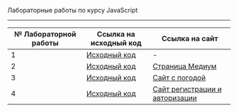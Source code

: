 Лабораторные работы по курсу JavaScript
***
№ Лабораторной работы  |Ссылка на исходный код   |Ссылка на сайт|
-----------------------|-------------------------|--------------|
1                      |[Исходный код](https://github.com/CUzkov/JS_labs/tree/master/lab1/frontend-2020)|-|
2                      |[Исходный код](https://github.com/CUzkov/JS_labs/tree/master/lab2)|[Страница Медиум](https://cuzkov.github.io/JS_labs/lab2/)|
3                      |[Исходный код](https://github.com/CUzkov/JS_labs/tree/master/lab3)|[Сайт с погодой](https://cuzkov.github.io/JS_labs/lab3/)|
4                      |[Исходный код](https://github.com/CUzkov/JS_labs/tree/master/lab4)|[Сайт регистрации и авторизации](https://jslab4form.web.app/)|
